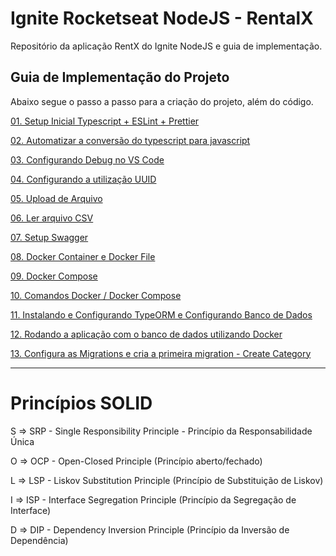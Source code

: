 # Ignite Rocketseat NodeJS - RentalX
Repositório da aplicação RentX do Ignite NodeJS e guia de implementação.

## Guia de Implementação do Projeto

Abaixo segue o passo a passo para a criação do projeto, além do código.

[01. Setup Inicial Typescript + ESLint + Prettier](https://github.com/lcnunes09/ignite-nodejs-rentalx/blob/main/learnings-and-implementation-guide/01-initial-setup-typescript-eslint-prettier.md)

[02. Automatizar a conversão do typescript para javascript](https://github.com/lcnunes09/ignite-nodejs-rentalx/blob/main/learnings-and-implementation-guide/02-automate-typescript-compile.md)

[03. Configurando Debug no VS Code](https://github.com/lcnunes09/ignite-nodejs-rentalx/blob/main/learnings-and-implementation-guide/03-debug-configure.md)

[04. Configurando a utilização UUID](https://github.com/lcnunes09/ignite-nodejs-rentalx/blob/main/learnings-and-implementation-guide/04-uuid-configuration.md)

[05. Upload de Arquivo](https://github.com/lcnunes09/ignite-nodejs-rentalx/blob/main/learnings-and-implementation-guide/05-file-upload.md)

[06. Ler arquivo CSV](https://github.com/lcnunes09/ignite-nodejs-rentalx/blob/main/learnings-and-implementation-guide/06-read-csv-file.md)

[07. Setup Swagger](https://github.com/lcnunes09/ignite-nodejs-rentalx/blob/main/learnings-and-implementation-guide/07-adding-swagger.md)

[08. Docker Container e Docker File](https://github.com/lcnunes09/ignite-nodejs-rentalx/blob/main/learnings-and-implementation-guide/08-docker-container-and-docker-file.md)

[09. Docker Compose](https://github.com/lcnunes09/ignite-nodejs-rentalx/blob/main/learnings-and-implementation-guide/09-docker-compose.md)

[10. Comandos Docker / Docker Compose](https://github.com/lcnunes09/ignite-nodejs-rentalx/blob/main/learnings-and-implementation-guide/10-docker-dockercompose-commands.md)

[11. Instalando e Configurando TypeORM e Configurando Banco de Dados](https://github.com/lcnunes09/ignite-nodejs-rentalx/blob/main/learnings-and-implementation-guide/11-install-type-orm-and-configure-database.md)

[12. Rodando a aplicação com o banco de dados utilizando Docker](https://github.com/lcnunes09/ignite-nodejs-rentalx/blob/main/learnings-and-implementation-guide/12-run-app-with-postgres-on-docker.md)

[13. Configura as Migrations e cria a primeira migration - Create Category](https://github.com/lcnunes09/ignite-nodejs-rentalx/blob/main/learnings-and-implementation-guide/13-configure-migrations-and-create-first-one.md)

----

# Princípios SOLID
S => SRP - Single Responsibility Principle - Princípio da Responsabilidade Única

O => OCP - Open-Closed Principle (Princípio aberto/fechado)

L => LSP - Liskov Substitution Principle (Princípio de Substituição de Liskov)

I => ISP - Interface Segregation Principle (Princípio da Segregação de Interface)

D => DIP - Dependency Inversion Principle (Princípio da Inversão de Dependência)

